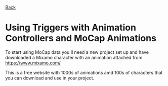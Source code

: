 [Back](https://uwetom.github.io/media-production-worksheets)

# Using Triggers with Animation Controllers and MoCap Animations 

To start using MoCap data you'll need a new project set up and have downloaded a Mixamo character with an animation attached from https://www.mixamo.com/

This is a free website with 1000s of animations amd 100s of characters that you can download and use in your project.
<!--stackedit_data:
eyJoaXN0b3J5IjpbLTkyNDczMjAwXX0=
-->
